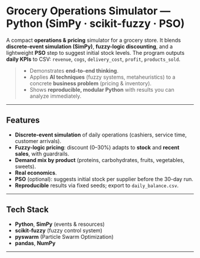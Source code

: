 # Grocery Operations Simulator — Python (SimPy · scikit-fuzzy · PSO)

A compact **operations & pricing** simulator for a grocery store. It blends **discrete-event simulation (SimPy)**, **fuzzy-logic discounting**, and a lightweight **PSO** step to suggest initial stock levels. The program outputs **daily KPIs** to CSV: `revenue`, `cogs`, `delivery_cost`, `profit`, `products_sold`.

> - Demonstrates **end-to-end thinking**.
> - Applies **AI techniques** (fuzzy systems, metaheuristics) to a concrete **business problem** (pricing & inventory).
> - Shows **reproducible, modular Python** with results you can analyze immediately.

---

## Features

- **Discrete-event simulation** of daily operations (cashiers, service time, customer arrivals).
- **Fuzzy-logic pricing**: discount (0–30%) adapts to **stock** and **recent sales**, with guardrails.
- **Demand mix by product** (proteins, carbohydrates, fruits, vegetables, sweets).
- **Real economics**.
- **PSO** (optional): suggests initial stock per supplier before the 30-day run.
- **Reproducible** results via fixed seeds; export to `daily_balance.csv`.

---

## Tech Stack

- **Python**, **SimPy** (events & resources)  
- **scikit-fuzzy** (fuzzy control system)  
- **pyswarm** (Particle Swarm Optimization)  
- **pandas**, **NumPy**

---
